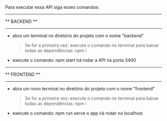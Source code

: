 Para executar essa API siga esses comandos:

*************
** BACKEND **
*************
- abra um terminal no diretório do projeto com o nome "backend"
  > Se for a primeira vez:
    execute o comando no terminal para baixar todas as dependências: npm i 
- execute o comando: npm start
  irá rodar a API na porta 3400
  

**************
** FRONTEND **
**************
- abra um novo terminal no diretório do projeto com o nome "frontend"
  > Se for a primeira vez:
    execute o comando no terminal para baixar todas as dependências: npm i   
- execute o comando: npm run serve
  o app irá rodar no localhost 